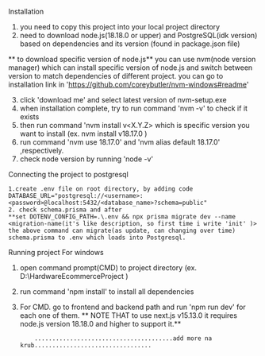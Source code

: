 Installation
  1. you need to copy this project into your local project directory
  2. need to download node.js(18.18.0 or upper) and PostgreSQL(idk version) based on dependencies and its version (found in package.json file)

  ** to download specific version of node.js**
  you can use nvm(node version manager) which can install specific version of node.js and switch between version to match dependencies of different project. you can go to installation link in 'https://github.com/coreybutler/nvm-windows#readme'
  
  3. click 'download me' and select latest version of nvm-setup.exe
  4. when installation complete, try to run command 'nvm -v' to check if it exists
  5. then run command 'nvm install v<X.Y.Z> which is specific version you want to install (ex. nvm install v18.17.0 )
  6. run command 'nvm use 18.17.0' and 'nvm alias default 18.17.0' ,respectively.
  7. check node version by running 'node -v'

  Connecting the project to postgresql
  
    1.create .env file on root directory, by adding code DATABASE_URL="postgresql://<username>:<password>@localhost:5432/<database_name>?schema=public"
    2. check schema.prisma and after 
    **set DOTENV_CONFIG_PATH=.\.env && npx prisma migrate dev --name <migration-name(it's like description, so first time i write 'init' )>
    the above command can migrate(as update, can changing over time) schema.prisma to .env which loads into Postgresql.


  Running project For windows
  1. open command prompt(CMD) to project directory (ex. D:\HardwareEcommerceProject )
  2. run command 'npm install' to install all dependencies
  3. For CMD. go to frontend and backend path and run 'npm run dev' for each one of them.
  ** NOTE THAT to use next.js v15.13.0 it requires node.js version 18.18.0 and higher to support it.**

  
     
             .......................................add more na krub.................................
  
  
